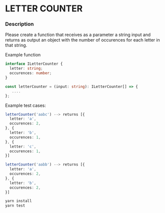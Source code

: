 # LETTER COUNTER

### Description

Please create a function that receives as a parameter a string input and returns as output an object with the number of occurences for each letter in that string.

Example function

```ts
interface ILetterCounter {
  letter: string;
  occurences: number;
}

const letterCounter = (input: string): ILetterCounter[] => {
   ....
};
```

Example test cases:

```ts
letterCounter('aabc') --> returns [{
  letter: 'a',
  occurences: 2,
}, {
  letter: 'b',
  occurences: 1,
}, {
  letter: 'c',
  occurences: 1,
}]

letterCounter('aabb') --> returns [{
  letter: 'a',
  occurences: 2,
}, {
  letter: 'b',
  occurences: 2,
}]

```

```sh
yarn install
yarn test
```
